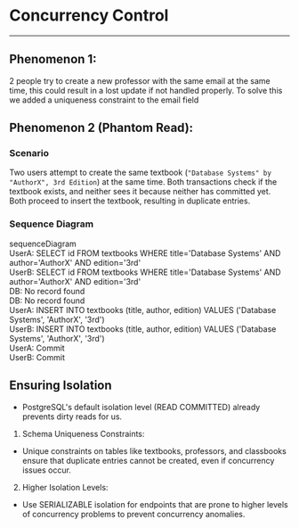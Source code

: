 # Concurrency Control
---

## Phenomenon 1:  
2 people try to create a new professor with the same email at the same time, this could result in a lost update if not handled properly. To solve this we added a uniqueness constraint to the email field 

## Phenomenon 2 (Phantom Read):  
### **Scenario**  
Two users attempt to create the same textbook (`"Database Systems" by "AuthorX", 3rd Edition`) at the same time. Both transactions check if the textbook exists, and neither sees it because neither has committed yet. Both proceed to insert the textbook, resulting in duplicate entries.  
### **Sequence Diagram**  
sequenceDiagram  
    UserA: SELECT id FROM textbooks WHERE title='Database Systems' AND author='AuthorX' AND edition='3rd'  
    UserB: SELECT id FROM textbooks WHERE title='Database Systems' AND author='AuthorX' AND edition='3rd'  
    DB: No record found  
    DB: No record found  
    UserA: INSERT INTO textbooks (title, author, edition) VALUES ('Database Systems', 'AuthorX', '3rd')  
    UserB: INSERT INTO textbooks (title, author, edition) VALUES ('Database Systems', 'AuthorX', '3rd')  
    UserA: Commit  
    UserB: Commit  

## Ensuring Isolation
- PostgreSQL's default isolation level (READ COMMITTED) already prevents dirty reads for us.
1. Schema Uniqueness Constraints:  
- Unique constraints on tables like textbooks, professors, and classbooks ensure that duplicate entries cannot be created, even if concurrency issues occur.
2. Higher Isolation Levels:
- Use SERIALIZABLE isolation for endpoints that are prone to higher levels of concurrency problems to prevent concurrency anomalies.
